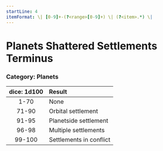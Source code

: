 ```yaml
---
startLine: 4
itemFormat: \| [0-9]+-(?<range>[0-9]+) \| (?<item>.*) \|
---
```

# Planets Shattered Settlements Terminus
### Category: Planets

| dice: 1d100 | Result |
|:----:|:-------|
| 1-70 | None |
| 71-90 | Orbital settlement |
| 91-95 | Planetside settlement |
| 96-98 | Multiple settlements |
| 99-100 | Settlements in conflict |